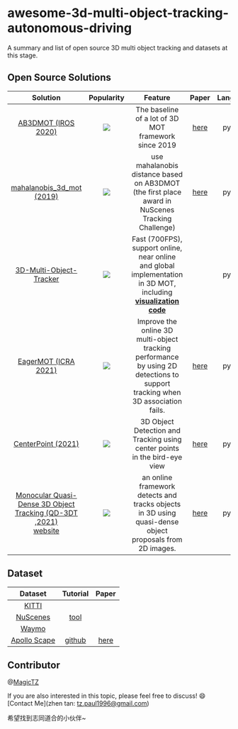 # awesome-3d-multi-object-tracking-autonomous-driving
A summary and list of open source 3D multi object tracking and datasets at this stage.



## Open Source Solutions

|                           Solution                           |                        **Popularity**                        |                           Feature                            |                  Paper                   | Language |    Sensors     |       Dataset        |
| :----------------------------------------------------------: | :----------------------------------------------------------: | :----------------------------------------------------------: | :--------------------------------------: | :------: | :------------: | :------------------: |
| [AB3DMOT (IROS 2020)](https://github.com/xinshuoweng/AB3DMOT) | ![](https://img.shields.io/github/stars/xinshuoweng/AB3DMOT.svg?style=social&label=star) |     The baseline of a lot of 3D MOT framework since 2019     | [here](https://arxiv.org/abs/2008.08063) |  python  |     LIDAR      |        KITTI         |
| [mahalanobis_3d_mot (2019)](https://github.com/eddyhkchiu/mahalanobis_3d_multi_object_tracking) | ![](https://img.shields.io/github/stars/eddyhkchiu/mahalanobis_3d_multi_object_tracking.svg?style=social&label=star) | use mahalanobis distance based on AB3DMOT (the first place award in NuScenes Tracking Challenge) | [here](https://arxiv.org/abs/2001.05673) |  python  |     LIDAR      |        KITTI         |
| [3D-Multi-Object-Tracker](https://github.com/hailanyi/3D-Multi-Object-Tracker) | ![](https://img.shields.io/github/stars/hailanyi/3D-Multi-Object-Tracker.svg?style=social&label=star&size=Large) | Fast (700FPS), support online, near online and global implementation in 3D MOT, including **[visualization code](https://github.com/hailanyi/3D-Detection-Tracking-Viewer)** |                                          |  python  |     LIDAR      |     KITTI Waymo      |
| [EagerMOT (ICRA 2021)](https://github.com/aleksandrkim61/EagerMOT) | ![](https://img.shields.io/github/stars/aleksandrkim61/EagerMOT.svg?style=social&label=star) | Improve the online 3D multi-object tracking performance by using 2D detections to support tracking when 3D association fails. | [here](https://arxiv.org/abs/2104.14682) |  python  | LIDAR + camera |    KITTI Nuscenes    |
| [CenterPoint (2021)](https://github.com/tianweiy/CenterPoint) | ![](https://img.shields.io/github/stars/tianweiy/CenterPoint.svg?style=social&label=star) | 3D Object Detection and Tracking using center points in the bird-eye view | [here](https://arxiv.org/abs/2006.11275) |  python  |                |    Waymo Nuscenes    |
| [Monocular Quasi-Dense 3D Object Tracking (QD-3DT ,2021)](https://github.com/SysCV/qd-3dt) </br> [website](https://eborboihuc.github.io/QD-3DT/) | ![](https://img.shields.io/github/stars/SysCV/qd-3dt.svg?style=social&label=star) | an online framework detects and tracks objects in 3D using quasi-dense object proposals from 2D images. | [here](https://arxiv.org/abs/2103.07351) |  python  |     camera     | NuScenes KITTI Waymo |



## Dataset 

|                           Dataset                            |                         Tutorial                         |                  Paper                   |
| :----------------------------------------------------------: | :------------------------------------------------------: | :--------------------------------------: |
| [KITTI](http://www.cvlibs.net/datasets/kitti/eval_tracking_overview.php) |                                                          |                                          |
| [NuScenes](https://www.nuscenes.org/tracking?externalData=all&mapData=all&modalities=Any) |   [tool](https://github.com/nutonomy/nuscenes-devkit)    |                                          |
|         [Waymo](https://waymo.com/open/challenges/)          |                                                          |                                          |
|   [Apollo Scape](http://apolloscape.auto/trajectory.html)    | [github](https://github.com/ApolloScapeAuto/dataset-api) | [here](https://arxiv.org/abs/1803.06184) |

## Contributor
@[MagicTZ](https://github.com/MagicTZ)

If you are also interested in this topic, please feel free to discuss! :smile: [Contact Me](zhen tan: tz.paul1996@gmail.com)

希望找到志同道合的小伙伴~


